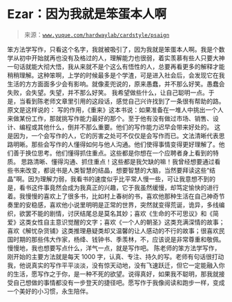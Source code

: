 # Ezar：因为我就是笨蛋本人啊

> 来源：[`www.yuque.com/hardwaylab/cardstyle/psaign`](https://www.yuque.com/hardwaylab/cardstyle/psaign)

<ne-p id="a20d224c568e48b9d67847a2c66a8c01_p_0" data-lake-id="a20d224c568e48b9d67847a2c66a8c01_p_0"><ne-text id="u880a03a2">笨方法学写作，只看这个名字，我就被吸引了，因为我就是笨蛋本人啊。我是个数学从初中开始就再也没有及格过的人，理解能力也很弱，着实羡慕有些人只要大神一句话就能大彻大悟，我从来就不是个这么有悟性的人，总要再看更多的解释才能稍稍理解。这种笨啊，上学的时候最多是个学渣，可是进入社会后，会发现它在我生活的方方面面多少会有影响。就像麦兜说的，原来愚蠢，并不那么好笑。愚蠢会失败，会失望。失望，并不那么好笑。</ne-text></ne-p> <ne-p id="20dae3465ff67404ccdc705bc4ec616c" data-lake-id="20dae3465ff67404ccdc705bc4ec616c"><ne-text id="ud8846a62">我希望做些什么，让自己聪明一点。于是，当看到陈老师文章里引用的这段话，感觉自己兴许找到了一条很有帮助的路。原文是这样说的：</ne-text></ne-p> <ne-p id="989975c0758625a39a0c9b3b2d0db412" data-lake-id="989975c0758625a39a0c9b3b2d0db412"><ne-text id="udf05c0f7">写的作用，《重来》这本书说：如果准备在一堆人中挑出一个人来做某份工作，那就挑写作能力最好的那个。至于他有没有做过市场、销售、设计、编程或其他什么，倒并不那么重要。他们的写作能力迟早会带来好处的。</ne-text></ne-p> <ne-p id="629ad9df6e4b3787e3e2b469832a4e51" data-lake-id="629ad9df6e4b3787e3e2b469832a4e51"><ne-text id="ub43ad01f">这是因为，一个会写作的人，它的厉害之处可不仅仅是会写作而已。文法清晰代表思路明晰。那些会写作的人懂得如何与他人沟通。他们使得事情变得更好理解了。他们善于换位思考。他们懂得抓住重点。这些都是你想在一个应聘者身上看到的特质。</ne-text></ne-p> <ne-p id="92dbf005ecf0bc2f2251f133a9ac1684" data-lake-id="92dbf005ecf0bc2f2251f133a9ac1684"><ne-text id="u173c2ca9">思路清晰、懂得沟通、抓住重点！这些都是我欠缺的嘛！我曾经想要通过看些书来改变，都说书是人类智慧的结晶，想要智慧的大脑，当然要拜读这些“结晶”啊。因为理解力弱，我看书的速度似乎比平常人慢一些，可让我意想不到的是，看书这件事竟然会成为我真正的兴趣，它于我虽然缓慢，却笃定愉快的进行着。我慢慢的喜欢上了很多书，比如村上春树的书，喜欢他那种生活在自己神奇节奏里的安稳感，喜欢他小说里明明是正常的世界，突然就变得荒诞，诡异，多线编织，欲罢不能的剧情，讨厌结尾总是莫名其妙；喜欢《生命的不可思议》和《简爱》这类女性自主意识觉醒的文字；喜欢《一个人的朝圣》这类充满深情的故事；喜欢《解忧杂货铺》这类推理悬疑类却又温馨的让人感动的不行的故事；很喜欢民国时期的那些伟大作家，杨绛、钱钟书、季羡林，不，应该说是非常尊重和敬佩。慢慢地，我也想要写点什么，洋气一点，就是写作吧。</ne-text></ne-p> <ne-p id="7ba549a28a46432ca8b0cafe575f62f9" data-lake-id="7ba549a28a46432ca8b0cafe575f62f9"><ne-text id="ua9a09b1b">陈老师的笨方法学写作，刚开始的主要方法就是每天 1000 字，认真、专注、持久的写。老师有句话很打动我，他说真实的写作平平淡淡，没有惊天动地，没有飞速跃迁，但它一定能融入你的生活，愿写作之于你，是一种不死的欲望。说得真好，如果我不聪明，那我就接受自己想做的事情都没有一步登天的捷径吧。愿写作于我像阅读和跑步一样，变成一个美好的小习惯，永生陪伴。</ne-text></ne-p>